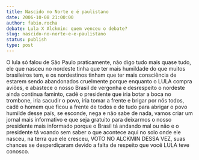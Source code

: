 ```yaml
---
title: Nascido no Norte e é paulistano
date: 2006-10-08 21:00:00
author: fabio.rocha
debate: Lula X Alckmin: quem venceu o debate?
slug: nascido-no-norte-e-e-paulistano
status: publish 
type: post
---
```


O lula só falou de São Paulo praticamente, não digo tudo mais quase tudo, ele que nasceu no nordeste tinha que ter mais humildade do que muitos brasileiros tem, e os nordestinos tinham que ter mais consciência de estarem sendo abandonados cruelmente porque enquanto o LULA compra aviões, e abastece o nosso Brasil de vergonha e desrespeito o nordeste ainda continua faminto, cadê o presidente que iria botar a boca no trombone, iria sacudir o povo, iria tomar a frente e brigar por nós todos, cadê o homem que ficou a frente de todos e de tudo para abrigar o povo humilde desse país, se esconde, nega e não sabe de nada, vamos criar um jornal mais informativo e que seja gratuito para deixarmos o nosso presidente mais informado porque o Brasil tá andando mal ou não e o presidente tá voando sem saber o que acontece aqui no solo onde ele nasceu, na terra que ele cresceu, VOTO NO ALCKMIN DESSA VEZ, suas chances se desperdiçaram devido a falta de respeito que você LULA teve conosco.
